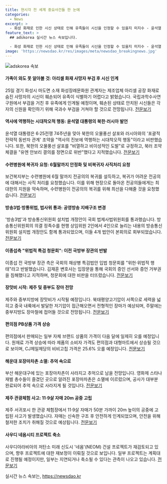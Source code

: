 ```yaml
---
title: 현시각 전 세계 중요사건들 한 눈에
categories:
  - News
excerpt: >
  - 화성 화재로 인한 시신 상태로 인해 유족들이 시신을 인정할 수 있을지 미지수 - 윤석열 대통령, 북한의 오물풍선 살포와 러시아와의 포괄적 전략적 동반자 관계 조약 체결에 비판 - 정부, 수련병원에 전공의 복귀를 요청하고 비복귀자에 대해 사직 처리를 요청 - 공영방송 지배구조 변경을 위한 방송3법과 방송통신위원회 법 통과 - 이종섭 전 국방부 장관, 특검법안 입법 청문회에 대해 헌법 침해라고 지적 - 제주와 남부지방에 장맛비 예상, 다음 주 중부지방도 장마 시작 예상 - 편의점에서 PB 상품 가격이 오름, 일부 상품 가격은 25.6% 상승할 예정 - 해운대 포장마차촌이 추억 속으로 사라지며 상인들이 마지막 영업을 마무리 - 제주 관광 체험장에서 11·9살 자매가 20m 높이의 공중에 고립되다가 구조됨 - 사우디 네옴시티 프로젝트가 재검토되고 결정이 곧 날 것으로 전망  기사 제목: 화성 화재, 시신 상태 및 유족 확인 미지수…윤석열 대통령, 북한 도발에 비판하며 정부는 수련병원 복귀 요청
feature_text: >
  ## adskorea 실시간 뉴스 속보입니다.

  - 화성 화재로 인한 시신 상태로 인해 유족들이 시신을 인정할 수 있을지 미지수 - 윤석열 대통령, 북한의 오물풍선 살포와 러시아와의 포괄적 전략적 동반자 관계 조약 체결에 비판 - 정부, 수련병원에 전공의 복귀를 요청하고 비복귀자에 대해 사직 처리를 요청 - 공영방송 지배구조 변경을 위한 방송3법과 방송통신위원회 법 통과 - 이종섭 전 국방부 장관, 특검법안 입법 청문회에 대해 헌법 침해라고 지적 - 제주와 남부지방에 장맛비 예상, 다음 주 중부지방도 장마 시작 예상 - 편의점에서 PB 상품 가격이 오름, 일부 상품 가격은 25.6% 상승할 예정 - 해운대 포장마차촌이 추억 속으로 사라지며 상인들이 마지막 영업을 마무리 - 제주 관광 체험장에서 11·9살 자매가 20m 높이의 공중에 고립되다가 구조됨 - 사우디 네옴시티 프로젝트가 재검토되고 결정이 곧 날 것으로 전망  기사 제목: 화성 화재, 시신 상태 및 유족 확인 미지수…윤석열 대통령, 북한 도발에 비판하며 정부는 수련병원 복귀 요청
image: 'https://newsdao.kr/res/images/meta/newsdao_breakingnews.jpg'
---
```


<p><img src="https://newsdao.kr/res/images/meta/newsdao_breakingnews.jpg" alt="adskorea 속보" /></p>

<h4>가족이 와도 못 알아볼 것: 아리셀 화재 사망자 부검 후 시신 인계</h4>

<p>25일 경기 화성시 마도면 소재 화성장례문화원 관계자는 제조업체 아리셀 공장 화재로 숨진 사망자의 시신이 훼손되어 유족이 식별하기 어렵다고 밝혔습니다. 국립과학수사연구원에서 부검을 거친 후 유족에게 인계될 예정이며, 훼손된 상태로 안치된 시신들은 각자의 신원을 확인하기 위해 국과수 부검을 거쳐야 할 것으로 전망됩니다. <a href="https://www.yna.co.kr/view/AKR20240625083400061">전문보기</a></p>

<h4>역사에 역행하는 시대착오적 행동: 윤석열 대통령의 북한·러시아 발언</h4>

<p>윤석열 대통령은 6·25전쟁 74주년을 맞아 북한의 오물풍선 살포와 러시아와의 '포괄적 전략적 동반자 관계' 조약을 "역사의 진보에 역행하는 시대착오적 행동"이라고 비판했습니다. 또한, 북한의 오물풍선 살포를 "비열하고 비이성적인 도발"로 규정하고, 북러 조약 체결을 "유엔 안보리 결의를 정면으로 위반"했다고 지적했습니다. <a href="https://www.yna.co.kr/view/AKR20240625065000001">전문보기</a></p>

<h4>수련병원에 복귀자 요청: 6월말까지 안정화 및 비복귀자 사직처리 요청</h4>

<p>보건복지부는 수련병원에 6월 말까지 전공의의 복귀를 설득하고, 복귀가 어려운 전공의에 대해서는 사직 처리를 요청했습니다. 이를 위해 현장으로 돌아온 전공의들에게는 최대한의 지원을 약속하며, 수련병원이 전공의의 복귀를 위해 최선을 다해줄 것을 요청했습니다. <a href="https://www.yna.co.kr/view/AKR20240625074200530">전문보기</a></p>

<h4>방송3법·방통위법, 법사위 통과: 공영방송 지배구조 변경</h4>

<p>'방송3법'과 방송통신위원회 설치법 개정안이 국회 법제사법위원회를 통과했습니다. 방송통신위원회의 의결 정족수를 현행 상임위원 2인에서 4인으로 늘리는 내용의 방송통신위원회 설치법 개정안도 함께 통과되었으며, 이들 4개 법안이 본회의로 회부되었습니다. <a href="https://www.yna.co.kr/view/AKR20240625083200001">전문보기</a></p>

<h4>이종섭측 "위법적 특검 청문회": 이전 국방부 장관의 반발</h4>

<p>이종섭 전 국방부 장관 측은 국회의 채상병 특검법안 입법 청문회를 "위헌·위법적 행태"라고 반발했습니다. 김재훈 변호사는 입장문을 통해 국회의 증인 선서와 증언 거부권을 침해했다고 지적하며, 청문회에 대한 비판을 터뜨렸습니다. <a href="https://www.yna.co.kr/view/AKR20240625094100004">전문보기</a></p>

<h4>장맛비 시작: 제주 및 중부도 장마 전망</h4>

<p>제주와 중부지방에 장맛비가 시작될 예정입니다. 북태평양고기압이 서쪽으로 세력을 넓히고 중국 내륙에서 발달한 저기압이 접근해오면서 전형적인 장마가 예상되며, 주말에는 중부지방도 장마철에 접어들 것으로 전망됩니다. <a href="https://www.yna.co.kr/view/AKR20240625078900530">전문보기</a></p>

<h4>편의점 PB상품 가격 상승</h4>

<p>편의점에서 판매되는 일부 자체 브랜드 상품의 가격이 다음 달에 일제히 오를 예정입니다. 원재료 가격 상승에 따라 제품의 소비자 가격도 편의점과 대형마트에서 상승될 것으로 보이며, CJ제일제당의 비비고칩 가격은 25.6% 오를 예정입니다. <a href="https://www.yna.co.kr/view/AKR20240625080400030">전문보기</a></p>

<h4>해운대 포장마차촌 소멸: 추억 속으로</h4>

<p>부산 해운대구에 있는 포장마차촌이 사라지고 추억으로 남을 전망입니다. 영화제 스타나 재벌 총수들이 즐겼던 곳으로 알려진 포장마차촌은 소멸에 이르렀으며, 공사가 대부분 완료되어 추억 속으로 사라지게 될 것입니다. <a href="https://www.yna.co.kr/view/AKR20240625069400051">전문보기</a></p>

<h4>제주 관광체험 사고: 11·9살 자매 20m 공중 고립</h4>

<p>제주 서귀포시 한 관광 체험장에서 11·9살 자매가 50분 가까이 20m 높이의 공중에 고립된 사고가 발생했습니다. 자매는 신속한 구조 후 안전하게 인계되었으며, 안전을 위해 철저한 조치가 취해질 것으로 예상됩니다. <a href="https://www.yna.co.kr/view/AKR20240625011051056">전문보기</a></p>

<h4>사우디 네옴시티 프로젝트 축소</h4>

<p>사우디아라비아의 저탄소 미래 신도시 '네옴'(NEOM) 건설 프로젝트가 재검토되고 있으며, 향후 프로젝트에 대한 재보정이 이뤄질 것으로 보입니다. 일부 프로젝트는 계획대로 진행될 예정이지만, 일부는 지연되거나 축소될 수 있다는 관측이 나오고 있습니다. <a href="https://www.yna.co.kr/view/AKR20240625052200009">전문보기</a></p>
실시간 뉴스 속보는, <a href="https://newsdao.kr" rel="dofollow">https://newsdao.kr</a>


